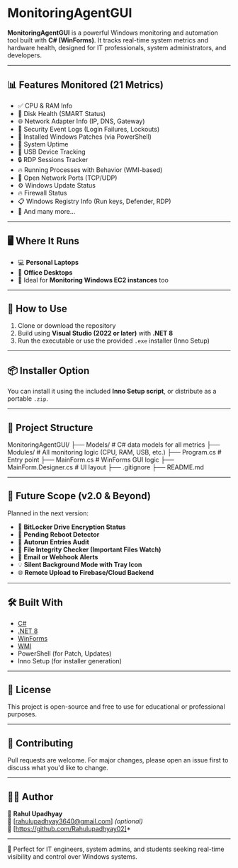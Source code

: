# MonitoringAgentGUI

**MonitoringAgentGUI** is a powerful Windows monitoring and automation tool built with **C# (WinForms)**. It tracks real-time system metrics and hardware health, designed for IT professionals, system administrators, and developers.

---

## 📊 Features Monitored (21 Metrics)

- ✅ CPU & RAM Info
- 💾 Disk Health (SMART Status)
- 🌐 Network Adapter Info (IP, DNS, Gateway)
- 🔐 Security Event Logs (Login Failures, Lockouts)
- 🔧 Installed Windows Patches (via PowerShell)
- 🔁 System Uptime
- 🔌 USB Device Tracking
- 🔒 RDP Sessions Tracker
- 🔥 Running Processes with Behavior (WMI-based)
- 📡 Open Network Ports (TCP/UDP)
- ⚙️ Windows Update Status
- 🔥 Firewall Status
- 📋 Windows Registry Info (Run keys, Defender, RDP)
- 🔎 And many more...

---

## 🖥 Where It Runs

- 💻 **Personal Laptops**
- 🏢 **Office Desktops**
- 🧪 Ideal for **Monitoring Windows EC2 instances** too

---

## 🚀 How to Use

1. Clone or download the repository
2. Build using **Visual Studio (2022 or later)** with **.NET 8**
3. Run the executable or use the provided `.exe` installer (Inno Setup)

---

## 📦 Installer Option

You can install it using the included **Inno Setup script**, or distribute as a portable `.zip`.

---

## 📁 Project Structure

MonitoringAgentGUI/
├── Models/ # C# data models for all metrics
├── Modules/ # All monitoring logic (CPU, RAM, USB, etc.)
├── Program.cs # Entry point
├── MainForm.cs # WinForms GUI logic
├── MainForm.Designer.cs # UI layout
├── .gitignore
├── README.md

---

## 🔮 Future Scope (v2.0 & Beyond)

Planned in the next version:

- 🧩 **BitLocker Drive Encryption Status**
- 🔄 **Pending Reboot Detector**
- 🦠 **Autorun Entries Audit**
- 📁 **File Integrity Checker (Important Files Watch)**
- 🔔 **Email or Webhook Alerts**
- 💡 **Silent Background Mode with Tray Icon**
- 🌐 **Remote Upload to Firebase/Cloud Backend**

---

## 🛠 Built With

- [C#](https://learn.microsoft.com/en-us/dotnet/csharp/)
- [.NET 8](https://dotnet.microsoft.com/en-us/)
- [WinForms](https://learn.microsoft.com/en-us/dotnet/desktop/winforms/)
- [WMI](https://learn.microsoft.com/en-us/windows/win32/wmisdk/about-wmi)
- PowerShell (for Patch, Updates)
- Inno Setup (for installer generation)

---

## 📜 License

This project is open-source and free to use for educational or professional purposes.

---

## 🤝 Contributing

Pull requests are welcome. For major changes, please open an issue first to discuss what you'd like to change.

---

## 🙋‍♂️ Author

👤 **Rahul Upadhyay**  
📧 [rahulupadhyay3640@gmail.com] *(optional)*  
🔗 [https://github.com/Rahulupadhyay02]*

---
🎯 Perfect for IT engineers, system admins, and students seeking real-time visibility and control over Windows systems.
